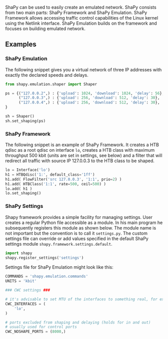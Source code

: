 
ShaPy can be used to easily create an emulated network. ShaPy consists from two
main parts: ShaPy Framework and ShaPy Emulation. ShaPy Framework allows
accessing traffic control capabilities of the Linux kernel using the Netlink
interface. ShaPy Emulation builds on the framework and focuses on building
emulated network.

## Examples

### ShaPy Emulation

The following snippet gives you a virtual network of three IP addresses with
exactly the declared speeds and delays.

```python
from shapy.emulation.shaper import Shaper

ps = {("127.0.0.2",) : {'upload': 1024, 'download': 1024, 'delay': 56},
      ("127.0.0.3",) : {'upload': 256, 'download': 512, 'delay': 30},
      ("127.0.0.4",) : {'upload': 256, 'download': 512, 'delay': 30},
}

sh = Shaper()
sh.set_shaping(ps)
```

### ShaPy Framework
The following snippet is an example of ShaPy Framework. It creates a HTB qdisc
as a root qdisc on interface `lo`, creates a HTB class with maximum throughput
500 kbit (units are set in settings, see below) and a filter that will redirect
all traffic with source IP 127.0.0.3 to the HTB class to be shaped.

```python
lo = Interface('lo')
h1 = HTBQdisc('1:', default_class='1ff')
h1.add( FlowFilter('src 127.0.0.3', '1:1', prio=2) )
h1.add( HTBClass('1:1', rate=500, ceil=500) )
lo.add( h1 )
lo.set_shaping()
```

### ShaPy Settings
Shapy framework provides a simple facility for managing settings. User creates a
regular Python file accessible as a module. In his main program he subsequently
registers this module as shown below. The module name is not important but the
convention is to call it `settings.py`. The custom settings file can override or
add values specified in the default ShaPy settings module
`shapy.framework.settings.default`.


```python
import shapy
shapy.register_settings('settings')
```

Settings file for ShaPy Emulation might look like this:

```python
COMMANDS = 'shapy.emulation.commands'
UNITS = 'kbit'

### CWC settings ###

# it's advisable to set MTU of the interfaces to something real, for example 1500
CWC_INTERFACES = (
    'lo',
)

# ports excluded from shaping and delaying (holds for in and out)
# usually used for control ports
CWC_NOSHAPE_PORTS = (8000,)

```